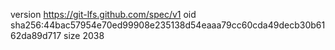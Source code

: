 version https://git-lfs.github.com/spec/v1
oid sha256:44bac57954e70ed99908e235138d54eaaa79cc60cda49decb30b6162da89d717
size 2038
